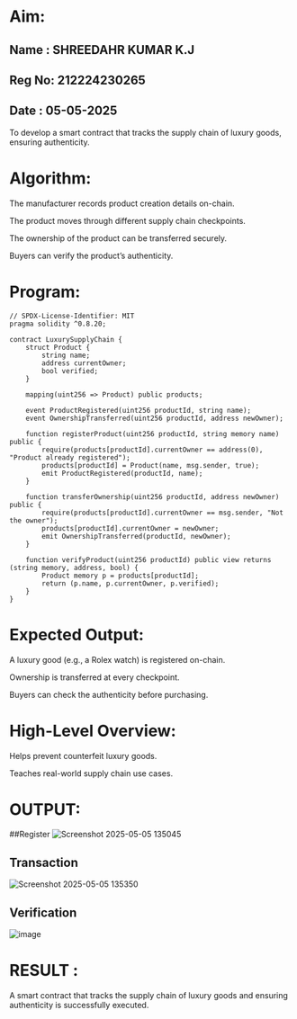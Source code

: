 # Aim:
## Name : SHREEDAHR KUMAR K.J
## Reg No: 212224230265
## Date : 05-05-2025
To develop a smart contract that tracks the supply chain of luxury goods, ensuring authenticity.
# Algorithm:
The manufacturer records product creation details on-chain.


The product moves through different supply chain checkpoints.


The ownership of the product can be transferred securely.


Buyers can verify the product’s authenticity.


# Program:
```
// SPDX-License-Identifier: MIT
pragma solidity ^0.8.20;

contract LuxurySupplyChain {
    struct Product {
        string name;
        address currentOwner;
        bool verified;
    }

    mapping(uint256 => Product) public products;

    event ProductRegistered(uint256 productId, string name);
    event OwnershipTransferred(uint256 productId, address newOwner);

    function registerProduct(uint256 productId, string memory name) public {
        require(products[productId].currentOwner == address(0), "Product already registered");
        products[productId] = Product(name, msg.sender, true);
        emit ProductRegistered(productId, name);
    }

    function transferOwnership(uint256 productId, address newOwner) public {
        require(products[productId].currentOwner == msg.sender, "Not the owner");
        products[productId].currentOwner = newOwner;
        emit OwnershipTransferred(productId, newOwner);
    }

    function verifyProduct(uint256 productId) public view returns (string memory, address, bool) {
        Product memory p = products[productId];
        return (p.name, p.currentOwner, p.verified);
    }
}
```
# Expected Output:
A luxury good (e.g., a Rolex watch) is registered on-chain.


Ownership is transferred at every checkpoint.


Buyers can check the authenticity before purchasing.


# High-Level Overview:
Helps prevent counterfeit luxury goods.


Teaches real-world supply chain use cases.
# OUTPUT:
##Register
![Screenshot 2025-05-05 135045](https://github.com/user-attachments/assets/ca927f95-04ef-4f14-aae8-42c97511e280)
## Transaction
![Screenshot 2025-05-05 135350](https://github.com/user-attachments/assets/fc5ce4bf-d3a6-4b82-8d83-bd9be1f41bd0)

## Verification
![image](https://github.com/user-attachments/assets/77d03e80-824a-4625-ba03-ec554b8119c4)

# RESULT : 

A smart contract that tracks the supply chain of luxury goods and ensuring authenticity is successfully executed.
